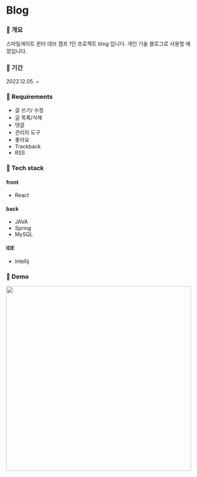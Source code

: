 # Blog 

### 📒 개요
스마일게이트 윈터 데브 캠프 1인 프로젝트 blog 입니다. 개인 기술 블로그로 사용할 예정입니다.
### 📗 기간
2022.12.05. ~
### 📙 Requirements
- 글 쓰기/ 수정
- 글 목록/삭제
- 댓글
- 관리자 도구
- 좋아요
- Trackback
- RSS

### 📘 Tech stack
#### front
- React

#### back
- JAVA
- Spring
- MySQL

#### IDE
- Intellij


### 📔 Demo
<img src="https://user-images.githubusercontent.com/84880886/205682962-058295d1-02b6-4b13-be07-3ff20414c47e.png
" width="500px"/>
